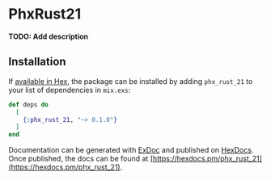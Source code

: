 # PhxRust21

**TODO: Add description**

## Installation

If [available in Hex](https://hex.pm/docs/publish), the package can be installed
by adding `phx_rust_21` to your list of dependencies in `mix.exs`:

```elixir
def deps do
  [
    {:phx_rust_21, "~> 0.1.0"}
  ]
end
```

Documentation can be generated with [ExDoc](https://github.com/elixir-lang/ex_doc)
and published on [HexDocs](https://hexdocs.pm). Once published, the docs can
be found at [https://hexdocs.pm/phx_rust_21](https://hexdocs.pm/phx_rust_21).

